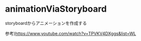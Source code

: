 # animationViaStoryboard

storyboardからアニメーションを作成する

参考)https://www.youtube.com/watch?v=TPVKV4DXggs&list=WL

